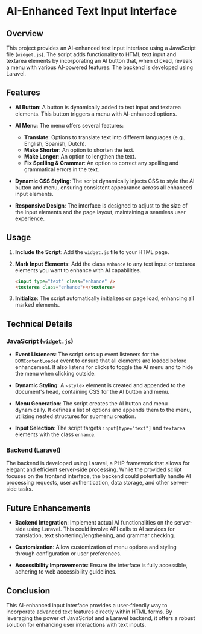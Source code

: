 # AI-Enhanced Text Input Interface

## Overview

This project provides an AI-enhanced text input interface using a JavaScript file (`widget.js`). The script adds functionality to HTML text input and textarea elements by incorporating an AI button that, when clicked, reveals a menu with various AI-powered features. The backend is developed using Laravel.

## Features

- **AI Button**: A button is dynamically added to text input and textarea elements. This button triggers a menu with AI-enhanced options.

- **AI Menu**: The menu offers several features:
  - **Translate**: Options to translate text into different languages (e.g., English, Spanish, Dutch).
  - **Make Shorter**: An option to shorten the text.
  - **Make Longer**: An option to lengthen the text.
  - **Fix Spelling & Grammar**: An option to correct any spelling and grammatical errors in the text.

- **Dynamic CSS Styling**: The script dynamically injects CSS to style the AI button and menu, ensuring consistent appearance across all enhanced input elements.

- **Responsive Design**: The interface is designed to adjust to the size of the input elements and the page layout, maintaining a seamless user experience.

## Usage

1. **Include the Script**: Add the `widget.js` file to your HTML page.

2. **Mark Input Elements**: Add the class `enhance` to any text input or textarea elements you want to enhance with AI capabilities.

   ```html
   <input type="text" class="enhance" />
   <textarea class="enhance"></textarea>
   ```

3. **Initialize**: The script automatically initializes on page load, enhancing all marked elements.

## Technical Details

### JavaScript (`widget.js`)

- **Event Listeners**: The script sets up event listeners for the `DOMContentLoaded` event to ensure that all elements are loaded before enhancement. It also listens for clicks to toggle the AI menu and to hide the menu when clicking outside.

- **Dynamic Styling**: A `<style>` element is created and appended to the document's head, containing CSS for the AI button and menu.

- **Menu Generation**: The script creates the AI button and menu dynamically. It defines a list of options and appends them to the menu, utilizing nested structures for submenu creation.

- **Input Selection**: The script targets `input[type="text"]` and `textarea` elements with the class `enhance`.

### Backend (Laravel)

The backend is developed using Laravel, a PHP framework that allows for elegant and efficient server-side processing. While the provided script focuses on the frontend interface, the backend could potentially handle AI processing requests, user authentication, data storage, and other server-side tasks.

## Future Enhancements

- **Backend Integration**: Implement actual AI functionalities on the server-side using Laravel. This could involve API calls to AI services for translation, text shortening/lengthening, and grammar checking.

- **Customization**: Allow customization of menu options and styling through configuration or user preferences.

- **Accessibility Improvements**: Ensure the interface is fully accessible, adhering to web accessibility guidelines.

## Conclusion

This AI-enhanced input interface provides a user-friendly way to incorporate advanced text features directly within HTML forms. By leveraging the power of JavaScript and a Laravel backend, it offers a robust solution for enhancing user interactions with text inputs.
